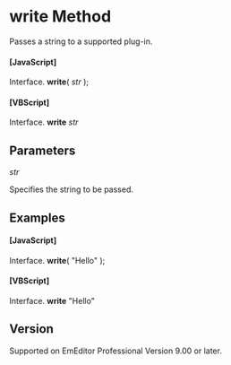 # write Method

Passes a string to a supported plug-in.

#### \[JavaScript\]

Interface. **write**( _str_ );

#### \[VBScript\]

Interface. **write** _str_

## Parameters

_str_

Specifies the string to be passed.

## Examples

#### \[JavaScript\]

Interface. **write**( "Hello" );

#### \[VBScript\]

Interface. **write** "Hello"

## Version

Supported on EmEditor Professional Version 9.00 or later.